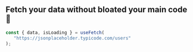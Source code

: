 ## Fetch your data without bloated your main code 🤔

```javascript
const { data, isLoading } = useFetch(
   "https://jsonplaceholder.typicode.com/users"
);
```
